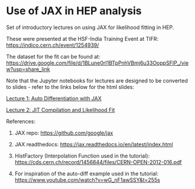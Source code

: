 # Use of JAX in HEP analysis

Set of introductory lectures on using JAX for likelihood fitting in HEP. 

These were presented at the HSF-India Training Event at TIFR: https://indico.cern.ch/event/1254939/

The dataset for the fit can be found at: https://drive.google.com/file/d/1BLune0rI1BTpPnhVBmj6u33OoppSFIP_/view?usp=share_link

Note that the Jupyter notebooks for lectures are designed to be converted to slides - refer to the links below for the html slides:

[Lecture 1: Auto Differentiation with JAX](https://hsf-india-may2023.github.io/JAX_in_HEP/Lecture_1_AutoDiff_JAX.slides.html)

[Lecture 2: JIT Compilation and Likelihood Fit](https://hsf-india-may2023.github.io/JAX_in_HEP/Lecture_2_JIT_Tracing_Physics.slides.html)

References:

1. JAX repo: https://github.com/google/jax

2. JAX readthedocs: https://jax.readthedocs.io/en/latest/index.html

3. HistFactory (Interpolation Function used in the tutorial): https://cds.cern.ch/record/1456844/files/CERN-OPEN-2012-016.pdf

4. For inspiration of the auto-diff example used in the tutorial: https://www.youtube.com/watch?v=wG_nF1awSSY&t=255s
